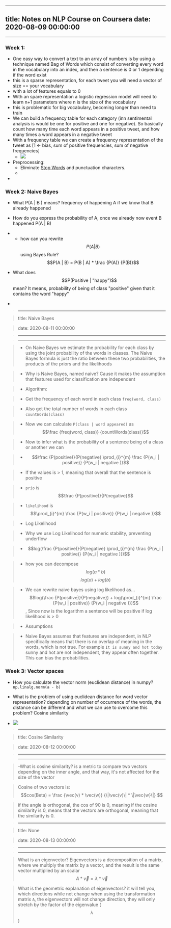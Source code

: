 
---
title: Notes on NLP Course on Coursera
date: 2020-08-09 00:00:00
---
---

### Week 1:
* One easy way to convert a text to an array of numbers is by using a technique named Bag of Words which consist of converting every word in the vocabulary into an index, and then a sentence is 0 or 1 depending if the word exist   
* this is a sparse representation, for each tweet you will need a vector of size == your vocabulary
* with a lot of features equals to 0
* With an spare representation a logistic regression model will need to learn n+1 parameters where n is the size of the vocabulary  
* this is problematic for big vocabulary, becoming longer than need to train
* We can build a frequency table for each category (inn sentimental analysis is would be one for positive and one for negative). So basically count how many time each word appears in a positive tweet, and how many times a word appears in a negative tweet
* With a frequency table we can create a frequency representation of the tweet as [1 <- bias, sum of positive frequencies, sum of negative frequencies]  
	* ![](<images/./images/FrequencyTable.png>)
* Preprocessing:
	* Eliminate [Stop Words](../stop-words) and punctuation characters.
 	* 
* 

### Week 2: Naive Bayes
-  What P(A | B ) means?  frequency of happening A if we know that B already happened  
-   How do you express the probability of A, once we already now event B happened P(A | B)  
- 
	-  how can you rewrite $$P(A | B)$$ using Bayes Rule? $$P(A | B) = P(B | A) * \frac {P(A)} {P(B)}$$  
-  What does $$P(Positive | "happy")$$  mean? It means, probability of being of class "positive" given that it contains the word "happy"  

- > 

> ---

> title: Naive Bayes

> date: 2020-08-11 00:00:00

> ---

> ---

> 

> - On Naive Bayes we estimate the probability for each class by using the joint probability of the words in classes. The Naive Bayes formula is just the ratio between these two  probabilities, the products of the priors and the likelihoods

> -  Why is Naive Bayes, named naive? Cause it makes the assumption that features used for classification are independent  

> -  Algorithm:

> 	-  Get the frequency of each word in each class `freq(word, class)`

> 	-  Also get the total number of words in each class `countWords(class)`

> 	-  Now we can calculate `P(class | word appeared)` as $$\frac {freq(word, class)} {countWords(class)}$$

> 	-  Now to infer what is the probability of a sentence being of a class or another we can

> 	-   $$\frac {P(positive)}{P(negative} \prod_{i}^{m} \frac {P(w_i  | positive)} {P(w_i | negative )}$$

> 	-  If the values is > 1, meaning that overall that the sentence is positive

> 	-  `prio` is $$\frac {P(positive)}{P(negative}$$ 

> 	-  `likelihood` is $$\prod_{i}^{m} \frac {P(w_i  | positive)} {P(w_i | negative )}$$ 

> - Log Likelihood

> 	-  Why we use Log Likelihood for numeric stability, preventing underflow  

> 	-   $$log(\frac {P(positive)}{P(negative} \prod_{i}^{m} \frac {P(w_i  | positive)} {P(w_i | negative )})$$

> 	-  how you can decompose $$log(a * b)$$ $$log(a) + log(b)$$  

> -  We can rewrite naive bayes using log likelihood as... $$log(\frac {P(positive)}{P(negative}) + log(\prod_{i}^{m} \frac {P(w_i  | positive)} {P(w_i | negative )})$$, Since now is the logarithm a sentence will be positive if log likelihood is > 0

> -  Assumptions

> 	-  Naive Bayes assumes that features are independent, in NLP specifically means that there is no overlap of meaning in the words, which is not true. For example `It is sunny and hot today` sunny and hot are not independent, they appear often together. This can bias the probabilities.

### Week 3: Vector spaces
 - How you calculate the vector norm (euclidean distance) in numpy? `np.linalg.norm(a - b)`  
 
- What is the problem of using euclidean distance for word vector representation? depending on number of occurrence of the words, the distance can be different and what we can use to overcome this problem? Cosine similarity  
 
- ![](<images/./images/Screenshot 2020-08-12 at 11.33.22.png>)
 
 > 

> ---

> title: Cosine Similarity

> date: 2020-08-12 00:00:00

> ---

> ---

> -What is cosine similarity? is a metric to compare two vectors depending on the inner angle, and that way, it's not affected for the size of the vector  

> 

> 

> Cosine of two vectors is: $$cos(Beta) = \frac {\vec(v) * \vec(w)} {\|\vec(v)\| * \|\vec{w}\|} $$  

> 

> 

> if the angle is orthogonal, the cos of 90 is 0, meaning if the cosine similarity is 0, means that the vectors are orthogonal, meaning that the similarity is 0.

 
 > 

> ---

> title: None

> date: 2020-08-13 00:00:00

> ---

> ---

> 

>  What is an eigenvector? Eigenvectors is a decomposition of a matrix, where we multiply the matrix by a vector, and the result is the same vector multiplied by an scalar $$A*\vec{v} = \lambda * \vec{v}$$  

>  

>  What is the geometric explanation of eigenvectors? it will tell you, which directions while not change when using the transformation matrix `A`, the eigenvectors will not change direction, they will only stretch by the factor of the eigenvalue ($$ \lambda $$)  


